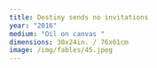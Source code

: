 ```yaml
---
title: Destiny sends no invitations
year: "2016"
medium: "Oil on canvas "
dimensions: 30x24in. / 76x61cm
image: /img/fables/45.jpeg
---
```




